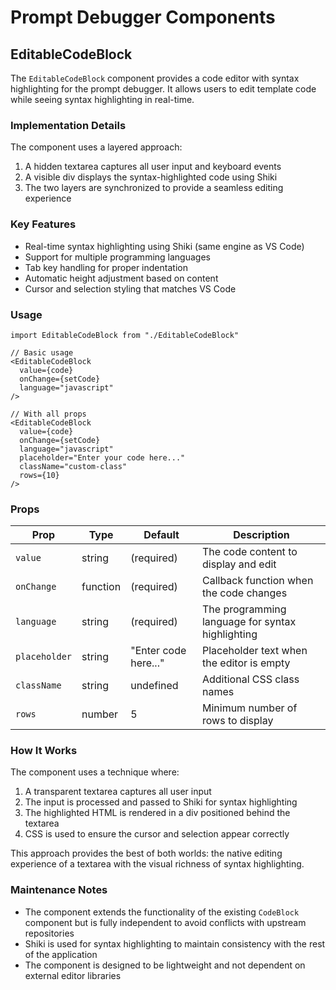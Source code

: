 # Prompt Debugger Components

## EditableCodeBlock

The `EditableCodeBlock` component provides a code editor with syntax highlighting for the prompt debugger. It allows users to edit template code while seeing syntax highlighting in real-time.

### Implementation Details

The component uses a layered approach:

1. A hidden textarea captures all user input and keyboard events
2. A visible div displays the syntax-highlighted code using Shiki
3. The two layers are synchronized to provide a seamless editing experience

### Key Features

- Real-time syntax highlighting using Shiki (same engine as VS Code)
- Support for multiple programming languages
- Tab key handling for proper indentation
- Automatic height adjustment based on content
- Cursor and selection styling that matches VS Code

### Usage

```tsx
import EditableCodeBlock from "./EditableCodeBlock"

// Basic usage
<EditableCodeBlock
  value={code}
  onChange={setCode}
  language="javascript"
/>

// With all props
<EditableCodeBlock
  value={code}
  onChange={setCode}
  language="javascript"
  placeholder="Enter your code here..."
  className="custom-class"
  rows={10}
/>
```

### Props

| Prop          | Type     | Default              | Description                                      |
| ------------- | -------- | -------------------- | ------------------------------------------------ |
| `value`       | string   | (required)           | The code content to display and edit             |
| `onChange`    | function | (required)           | Callback function when the code changes          |
| `language`    | string   | (required)           | The programming language for syntax highlighting |
| `placeholder` | string   | "Enter code here..." | Placeholder text when the editor is empty        |
| `className`   | string   | undefined            | Additional CSS class names                       |
| `rows`        | number   | 5                    | Minimum number of rows to display                |

### How It Works

The component uses a technique where:

1. A transparent textarea captures all user input
2. The input is processed and passed to Shiki for syntax highlighting
3. The highlighted HTML is rendered in a div positioned behind the textarea
4. CSS is used to ensure the cursor and selection appear correctly

This approach provides the best of both worlds: the native editing experience of a textarea with the visual richness of syntax highlighting.

### Maintenance Notes

- The component extends the functionality of the existing `CodeBlock` component but is fully independent to avoid conflicts with upstream repositories
- Shiki is used for syntax highlighting to maintain consistency with the rest of the application
- The component is designed to be lightweight and not dependent on external editor libraries
